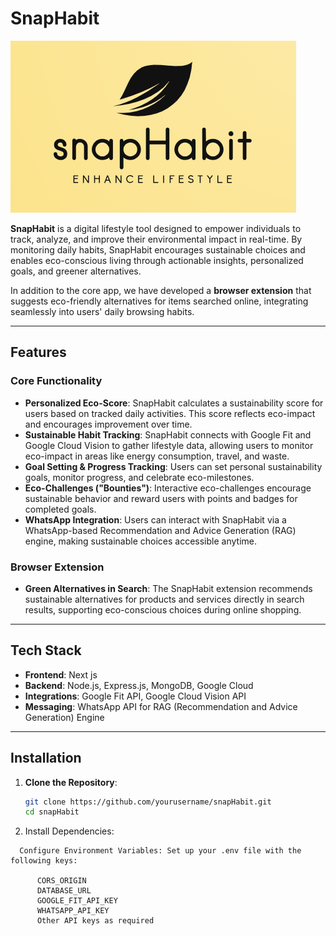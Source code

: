 # SnapHabit

![SnapHabit Screenshot](./extension/snapHabit-logo.png "SnapHabit Interface")

**SnapHabit** is a digital lifestyle tool designed to empower individuals to track, analyze, and improve their environmental impact in real-time. By monitoring daily habits, SnapHabit encourages sustainable choices and enables eco-conscious living through actionable insights, personalized goals, and greener alternatives.

In addition to the core app, we have developed a **browser extension** that suggests eco-friendly alternatives for items searched online, integrating seamlessly into users' daily browsing habits.

---

## Features

### Core Functionality
- **Personalized Eco-Score**: SnapHabit calculates a sustainability score for users based on tracked daily activities. This score reflects eco-impact and encourages improvement over time.
- **Sustainable Habit Tracking**: SnapHabit connects with Google Fit and Google Cloud Vision to gather lifestyle data, allowing users to monitor eco-impact in areas like energy consumption, travel, and waste.
- **Goal Setting & Progress Tracking**: Users can set personal sustainability goals, monitor progress, and celebrate eco-milestones.
- **Eco-Challenges ("Bounties")**: Interactive eco-challenges encourage sustainable behavior and reward users with points and badges for completed goals.
- **WhatsApp Integration**: Users can interact with SnapHabit via a WhatsApp-based Recommendation and Advice Generation (RAG) engine, making sustainable choices accessible anytime.

### Browser Extension
- **Green Alternatives in Search**: The SnapHabit extension recommends sustainable alternatives for products and services directly in search results, supporting eco-conscious choices during online shopping.

---

## Tech Stack

- **Frontend**: Next js
- **Backend**: Node.js, Express.js, MongoDB, Google Cloud
- **Integrations**: Google Fit API, Google Cloud Vision API
- **Messaging**: WhatsApp API for RAG (Recommendation and Advice Generation) Engine

---
## Installation

1. **Clone the Repository**:
   ```bash
   git clone https://github.com/yourusername/snapHabit.git
   cd snapHabit
2. Install Dependencies:

```npm install
  Configure Environment Variables: Set up your .env file with the following keys:
  
      CORS_ORIGIN
      DATABASE_URL
      GOOGLE_FIT_API_KEY
      WHATSAPP_API_KEY
      Other API keys as required
